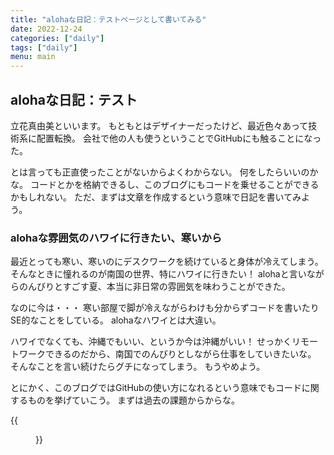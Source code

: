 ```yaml
---
title: "alohaな日記：テストページとして書いてみる"
date: 2022-12-24
categories: ["daily"]
tags: ["daily"]
menu: main
---
```

## alohaな日記：テスト

立花真由美といいます。
もともとはデザイナーだったけど、最近色々あって技術系に配置転換。
会社で他の人も使うということでGitHubにも触ることになった。

とは言っても正直使ったことがないからよくわからない。
何をしたらいいのかな。
コードとかを格納できるし、このブログにもコードを乗せることができるかもしれない。
ただ、まずは文章を作成するという意味で日記を書いてみよう。

### alohaな雰囲気のハワイに行きたい、寒いから
最近とっても寒い、寒いのにデスクワークを続けていると身体が冷えてしまう。
そんなときに憧れるのが南国の世界、特にハワイに行きたい！
alohaと言いながらのんびりとすごす夏、本当に非日常の雰囲気を味わうことができた。

なのに今は・・・
寒い部屋で脚が冷えながらわけも分からずコードを書いたりSE的なことをしている。
alohaなハワイとは大違い。

ハワイでなくても、沖縄でもいい、というか今は沖縄がいい！
せっかくリモートワークできるのだから、南国でのんびりとしながら仕事をしていきたいな。
そんなことを言い続けたらグチになってしまう。
もうやめよう。

とにかく、このブログではGitHubの使い方になれるという意味でもコードに関するものを挙げていこう。
まずは過去の課題からからな。


{{<figure src="./image.jpeg" alt="モード" width="75%">}}

